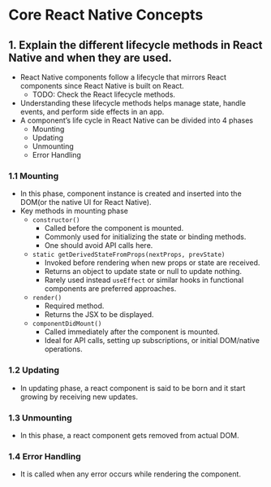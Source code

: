#  Core React Native Concepts


## 1. Explain the different lifecycle methods in React Native and when they are used.
- React Native components follow a lifecycle that mirrors React components since React Native is built on React.
    - TODO: Check the React lifecycle methods.
- Understanding these lifecycle methods helps manage state, handle events, and perform side effects in an app.
- A component’s life cycle in React Native can be divided into 4 phases
    - Mounting
    - Updating
    - Unmounting
    - Error Handling

### 1.1 Mounting
- In this phase, component instance is created and inserted into the DOM(or the native UI for React Native).
- Key methods in mounting phase
    - `constructor()`
        - Called before the component is mounted.
        - Commonly used for initializing the state or binding methods.
        - One should avoid API calls here.
    - `static getDerivedStateFromProps(nextProps, prevState)`
        - Invoked before rendering when new props or state are received.
        - Returns an object to update state or null to update nothing.
        - Rarely used instead `useEffect` or similar hooks in functional components are preferred approaches.
    - `render()`
        - Required method.
        - Returns the JSX to be displayed.
    - `componentDidMount()`
        - Called immediately after the component is mounted.
        - Ideal for API calls, setting up subscriptions, or initial DOM/native operations.

### 1.2 Updating
- In updating phase, a react component is said to be born and it start growing by receiving new updates.

### 1.3 Unmounting
- In this phase, a react component gets removed from actual DOM.

### 1.4 Error Handling
- It is called when any error occurs while rendering the component.


